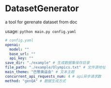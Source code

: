 # DatasetGenerator
a tool for gerenate dataset from doc 




usage: `python main.py config.yaml`

```yaml
# config.yaml
openai:
  model: ""
  base_url: ""
  api_key: ""
save_dir: "./example" # 生成数据集保存目录
file_path: "./example/Olympics.txt" # 文件源地址
main_theme: "巴黎奥运会" # 文本主题
concurrent_api_requests_num: 4 # api异步请求数
method: "genQA" # 数据生成方式
```